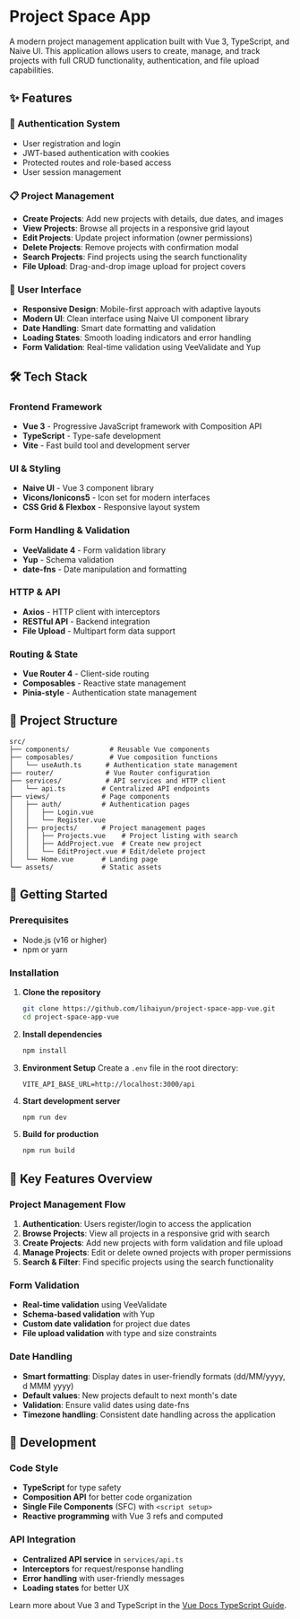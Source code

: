 # Project Space App

A modern project management application built with Vue 3, TypeScript, and Naive UI. This application allows users to create, manage, and track projects with full CRUD functionality, authentication, and file upload capabilities.

## ✨ Features

### 🔐 Authentication System
- User registration and login
- JWT-based authentication with cookies
- Protected routes and role-based access
- User session management

### 📋 Project Management
- **Create Projects**: Add new projects with details, due dates, and images
- **View Projects**: Browse all projects in a responsive grid layout
- **Edit Projects**: Update project information (owner permissions)
- **Delete Projects**: Remove projects with confirmation modal
- **Search Projects**: Find projects using the search functionality
- **File Upload**: Drag-and-drop image upload for project covers

### 🎨 User Interface
- **Responsive Design**: Mobile-first approach with adaptive layouts
- **Modern UI**: Clean interface using Naive UI component library
- **Date Handling**: Smart date formatting and validation
- **Loading States**: Smooth loading indicators and error handling
- **Form Validation**: Real-time validation using VeeValidate and Yup

## 🛠️ Tech Stack

### Frontend Framework
- **Vue 3** - Progressive JavaScript framework with Composition API
- **TypeScript** - Type-safe development
- **Vite** - Fast build tool and development server

### UI & Styling
- **Naive UI** - Vue 3 component library
- **Vicons/Ionicons5** - Icon set for modern interfaces
- **CSS Grid & Flexbox** - Responsive layout system

### Form Handling & Validation
- **VeeValidate 4** - Form validation library
- **Yup** - Schema validation
- **date-fns** - Date manipulation and formatting

### HTTP & API
- **Axios** - HTTP client with interceptors
- **RESTful API** - Backend integration
- **File Upload** - Multipart form data support

### Routing & State
- **Vue Router 4** - Client-side routing
- **Composables** - Reactive state management
- **Pinia-style** - Authentication state management

## 📁 Project Structure

```
src/
├── components/          # Reusable Vue components
├── composables/         # Vue composition functions
│   └── useAuth.ts      # Authentication state management
├── router/             # Vue Router configuration
├── services/           # API services and HTTP client
│   └── api.ts         # Centralized API endpoints
├── views/             # Page components
│   ├── auth/          # Authentication pages
│   │   ├── Login.vue
│   │   └── Register.vue
│   ├── projects/      # Project management pages
│   │   ├── Projects.vue    # Project listing with search
│   │   ├── AddProject.vue  # Create new project
│   │   └── EditProject.vue # Edit/delete project
│   └── Home.vue       # Landing page
└── assets/            # Static assets
```

## 🚀 Getting Started

### Prerequisites
- Node.js (v16 or higher)
- npm or yarn

### Installation

1. **Clone the repository**
   ```bash
   git clone https://github.com/lihaiyun/project-space-app-vue.git
   cd project-space-app-vue
   ```

2. **Install dependencies**
   ```bash
   npm install
   ```

3. **Environment Setup**
   Create a `.env` file in the root directory:
   ```env
   VITE_API_BASE_URL=http://localhost:3000/api
   ```

4. **Start development server**
   ```bash
   npm run dev
   ```

5. **Build for production**
   ```bash
   npm run build
   ```

## 📱 Key Features Overview

### Project Management Flow
1. **Authentication**: Users register/login to access the application
2. **Browse Projects**: View all projects in a responsive grid with search
3. **Create Projects**: Add new projects with form validation and file upload
4. **Manage Projects**: Edit or delete owned projects with proper permissions
5. **Search & Filter**: Find specific projects using the search functionality

### Form Validation
- **Real-time validation** using VeeValidate
- **Schema-based validation** with Yup
- **Custom date validation** for project due dates
- **File upload validation** with type and size constraints

### Date Handling
- **Smart formatting**: Display dates in user-friendly formats (dd/MM/yyyy, d MMM yyyy)
- **Default values**: New projects default to next month's date
- **Validation**: Ensure valid dates using date-fns
- **Timezone handling**: Consistent date handling across the application

## 🔧 Development

### Code Style
- **TypeScript** for type safety
- **Composition API** for better code organization
- **Single File Components** (SFC) with `<script setup>`
- **Reactive programming** with Vue 3 refs and computed

### API Integration
- **Centralized API service** in `services/api.ts`
- **Interceptors** for request/response handling
- **Error handling** with user-friendly messages
- **Loading states** for better UX

Learn more about Vue 3 and TypeScript in the [Vue Docs TypeScript Guide](https://vuejs.org/guide/typescript/overview.html#project-setup).
